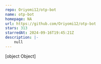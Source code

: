 ```yaml
---
repo: Oriyomi12/otp-bot
name: otp-bot
homepage: NA
url: https://github.com/Oriyomi12/otp-bot
stars: 313
starredAt: 2024-09-16T19:45:21Z
description: |-
    null
---
```


[object Object]
